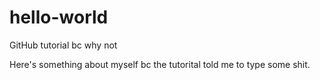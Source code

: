 # hello-world
GitHub tutorial bc why not

Here's something about myself bc the tutorital told me to type some shit.
